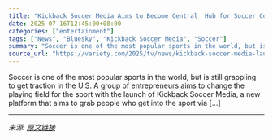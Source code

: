 ```yaml
---
title: "Kickback Soccer Media Aims to Become Central  Hub for Soccer Conversations"
date: 2025-07-16T12:45:00+08:00
categories: ["entertainment"]
tags: ["News", "Bluesky", "Kickback Soccer Media", "Soccer"]
summary: "Soccer is one of the most popular sports in the world, but is still grappling to get traction in the U.S. A group of entrepreneurs aims to change the playing field for the sport with the launch of Kic"
source_url: "https://variety.com/2025/tv/news/kickback-soccer-media-launch-bluesky-alliance-1236461618/"
---
```


Soccer is one of the most popular sports in the world, but is still grappling to get traction in the U.S. A group of entrepreneurs aims to change the playing field for the sport with the launch of Kickback Soccer Media, a new platform that aims to grab people who get into the sport via [&#8230;]

---

*来源: [原文链接](https://variety.com/2025/tv/news/kickback-soccer-media-launch-bluesky-alliance-1236461618/)*
